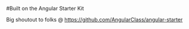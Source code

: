 #Built on the Angular Starter Kit

Big shoutout to folks @ https://github.com/AngularClass/angular-starter